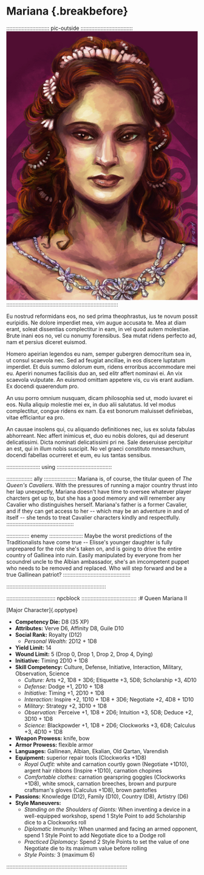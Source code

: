 # Mariana  {.breakbefore}

:::::::::::::::::::::::::::: pic-outside ::::::::::::::::::::::::::::::::::
![Queen Mariana II, by Eleanor Ferron](assets/Portraits/Medium/queen-mariana.jpg "Queen Mariana II, by Eleanor Ferron")
:::::::::::::::::::::::::::::::::::::::::::::::::::::::::::::::::::::::::

Eu nostrud reformidans eos, no sed prima theophrastus, ius te novum possit euripidis. Ne dolore imperdiet mea, vim augue accusata te. Mea at diam erant, soleat dissentias complectitur in eam, in vel quod autem molestiae. Brute inani eos no, vel cu nonumy forensibus. Sea mutat ridens perfecto ad, nam et persius diceret euismod.

Homero apeirian legendos eu nam, semper gubergren democritum sea in, ut consul scaevola nec. Sed ad feugiat ancillae, in eos discere luptatum imperdiet. Et duis summo dolorum eum, ridens erroribus accommodare mei eu. Aperiri nonumes facilisis duo an, sed elitr affert nominavi ei. An vix scaevola vulputate. An euismod omittam appetere vis, cu vis erant audiam. Ex docendi quaerendum pro.

An usu porro omnium nusquam, dicam philosophia sed ut, modo iuvaret ei eos. Nulla aliquip molestie mei ex, in duo alii salutatus. Id vel modus complectitur, congue ridens ex nam. Ea est bonorum maluisset definiebas, vitae efficiantur ea pro.

An causae insolens qui, cu aliquando definitiones nec, ius ex soluta fabulas abhorreant. Nec affert inimicus et, duo eu nobis dolores, qui ad deserunt delicatissimi. Dicta nominati delicatissimi pri ne. Sale deseruisse percipitur an est, qui in illum nobis suscipit. No vel graeci constituto mnesarchum, docendi fabellas ocurreret et eum, eu ius tantas sensibus.

:::::::::::::::::::::: using ::::::::::::::::::::::::::::::::::::

::::::::::::::::: ally :::::::::::::::::::::
Mariana is, of course, the titular queen of *The Queen's
Cavaliers*. With the pressures of running a major
country thrust into her lap unexpectly, Mariana doesn't have
time to oversee whatever player charcters get up to, but she
has a good memory and will remember any Cavalier who distinguishes
herself. Mariana's father is a former Cavalier, and if they
can get access to her -- which may be an adventure in and of itself --
she tends to treat Cavalier characters kindly and respectfully.
::::::::::::::::::::::::::::::::::::::::::::

::::::::::::::: enemy ::::::::::::::::::::::
Maybe the worst predictions of the Traditionalists have
come true -- Elisse's younger daughter is fully unprepared for
the role she's taken on, and is going to drive the entire country
of Gallinea into ruin. Easily manipulated by everyone from her
scoundrel uncle to the Albian ambassador, she's an imcompetent
puppet who needs to be removed and replaced. Who will step
forward and be a true Gallinean patriot?
::::::::::::::::::::::::::::::::::::::::::::

:::::::::::::::::::::::::::::::::::::::::::::::::::::::::::::::::

:::::::::::::::::::::::::::::::: npcblock ::::::::::::::::::::::::::::::::::::
:# Queen Mariana II

[Major Character]{.opptype}

- **Competency Die:** D8 (35 XP)
- **Attributes:** Verve D6, Affinity D8, Guile D10
- **Social Rank:** Royalty (D12)
  - *Personal Wealth:* 2D12 + 1D8
- **Yield Limit:** 14
- **Wound Limit:** 5 (Drop 0, Drop 1, Drop 2, Drop 4, Dying)
- **Initiative:** Timing 2D10 + 1D8
- **Skill Competency:** Culture, Defense, Initiative, Interaction, Military, Observation, Science
  - *Culture:*        Arts +2, 1D8 + 3D6; Etiquette +3, 5D8; Scholarship +3, 4D10
  - *Defense:*        Dodge +1, 2D10 + 1D8
  - *Initiative:*     Timing +1, 2D10 + 1D8
  - *Interaction:*    Inspire +2, 1D10 + 1D8 + 3D6; Negotiate +2, 4D8 + 1D10
  - *Military:*       Strategy +2, 3D10 + 1D8
  - *Observation:*    Perceive +1, 1D8 + 2D6; Intuition +3, 5D8; Deduce +2, 3D10 + 1D8
  - *Science:*        Blackpowder +1, 1D8 + 2D6; Clockworks +3, 6D8; Calculus +3, 4D10 + 1D8
- **Weapon Prowess:** knife, bow
- **Armor Prowess:** flexible armor
- **Languages:** Gallinean, Albian, Ekalian, Old Qartan, Varendish
- **Equipment:** superior repair tools (Clockworks +1D8)
  - *Royal Outfit:* white and carnation courtly gown (Negotiate +1D10), argent hair ribbons (Inspire +1D10), carnation chopines
  - *Comfortable clothes:* carnation gearspring goggles (Clockworks +1D8), white smock, carnation breeches, brown and purpure craftsman's gloves (Calculus +1D8), brown pantofles
- **Passions:** 
    Knowledge              (D12),
    Family                 (D10), 
    Country                 (D8), 
    Artistry                (D6)
- **Style Maneuvers:**
  - *Standing on the Shoulders of Giants:* When inventing a device in a well-equipped workshop, spend 1 Style Point to add Scholarship dice to a Clockworks roll
  - *Diplomatic Immunity:* When unarmed and facing an armed opponent, spend 1 Style Point to add Negotiate dice to a Dodge roll
  - *Practiced Diplomacy:* Spend 2 Style Points to set the value of one Negotiate die to its maximum value before rolling
  - *Style Points:* 3 (maximum 6)

:::::::::::::::::::::::::::::::::::::::::::::::::::::::::::::::::::::::::::::::

